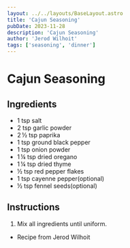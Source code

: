 ```yaml
---
layout: ../../layouts/BaseLayout.astro
title: 'Cajun Seasoning'
pubDate: 2023-11-28
description: 'Cajun Seasoning'
author: 'Jerod Wilhoit'
tags: ['seasoning', 'dinner']
---
```

# Cajun Seasoning

## Ingredients

* 1 tsp salt
* 2 tsp garlic powder
* 2 ½ tsp paprika
* 1 tsp ground black pepper
* 1 tsp onion powder
* 1 ¼ tsp dried oregano
* 1 ¼ tsp dried thyme
* ½ tsp red pepper flakes
* 1 tsp cayenne pepper(optional)
* ½ tsp fennel seeds(optional)

## Instructions

1. Mix all ingredients until uniform.

- Recipe from Jerod Wilhoit